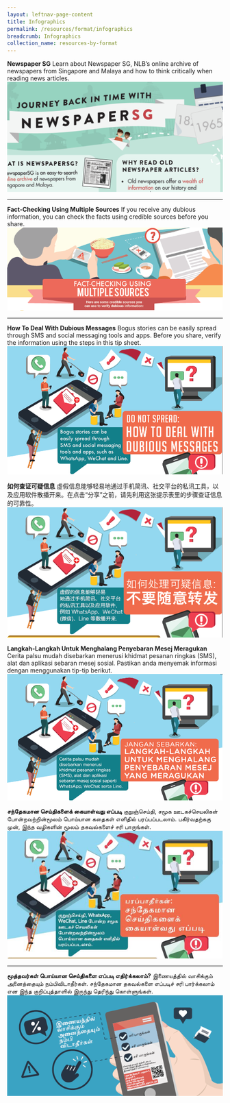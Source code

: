 ```yaml
---
layout: leftnav-page-content
title: Infographics
permalink: /resources/format/infographics
breadcrumb: Infographics
collection_name: resources-by-format
---
```


**Newspaper SG**
Learn about Newspaper SG, NLB’s online archive of newspapers from Singapore and Malaya and how to think critically when reading news articles.   
![img](../images/NewspaperSG-masthead-1050x536.png)



<hr>



**Fact-Checking Using Multiple Sources**
If you receive any dubious information, you can check the facts using credible sources before you share.
![img](../images/Multiple-Sources-Header.png)



<hr>



**How To Deal With Dubious Messages**
Bogus stories can be easily spread through SMS and social messaging tools and apps. Before you share, verify the information using the steps in this tip sheet. 
![img](../images/dubious-messages-English-1573549989107.png)



**如何查证可疑信息**
虚假信息能够轻易地通过手机简讯、社交平台的私讯工具，以及应用软件散播开来。在点击“分享”之前，请先利用这张提示表里的步骤查证信息的可靠性。
![img](../images/dubious-messages-Chinese.png)



**Langkah-Langkah Untuk Menghalang Penyebaran Mesej Meragukan**
Cerita palsu mudah disebarkan menerusi khidmat pesanan ringkas (SMS), alat dan aplikasi sebaran mesej sosial. Pastikan anda menyemak informasi dengan menggunakan tip-tip  berikut.
![img](../images/infographic-Malay-thumbnail.png)



**சந்தேகமான செய்திகளைக் கையாள்வது எப்படி**
குறுஞ்செய்தி, சமூக ஊடகச்செயலிகள் போன்றவற்றின்மூலம் பொய்யான கதைகள் எளிதில் பரப்பப்படலாம். பகிர்வதற்ககு முன், இந்த வழிகளின் மூலம் தகவல்களைச் சரி பாருங்கள்.
![img](../images/DubiousMsg_Tamil_Image.jpg)

<hr>



**மூத்தவர்கள் பொய்யான செய்திகளை எப்படி எதிர்க்கலாம்?**
  இணையத்தில் வாசிக்கும் அனைத்தையும் நம்பிவிடாதீர்கள்.   சந்தேகமான தகவல்களை எப்படிச் சரி பார்க்கலாம் என இந்த குறிப்புத்தாளில் இருந்து தெரிந்து கொள்ளுங்கள்.  
![img](../images/infographic-Tamil-thumbnail.png)